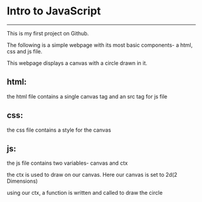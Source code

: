 # Intro to JavaScript
----

This is my first project on Github.

The following is a simple webpage with its most basic components- a html, css and js file.

This webpage displays a canvas with a circle drawn in it.

html:
---
the html file contains a single canvas tag and an src tag for js file

css:
---
the css file contains a style for the canvas

js:
---
the js file contains two variables- canvas and ctx

the ctx is used to draw on our canvas. Here our canvas is set to 2d(2 Dimensions)

using our ctx, a function is written and called to draw the circle

